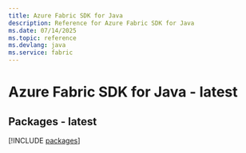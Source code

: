 ```yaml
---
title: Azure Fabric SDK for Java
description: Reference for Azure Fabric SDK for Java
ms.date: 07/14/2025
ms.topic: reference
ms.devlang: java
ms.service: fabric
---
```

# Azure Fabric SDK for Java - latest
## Packages - latest
[!INCLUDE [packages](fabric-index.md)]